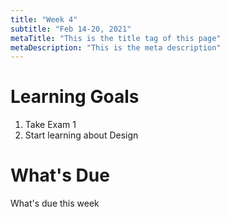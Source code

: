 ```yaml
---
title: "Week 4"
subtitle: "Feb 14-20, 2021"
metaTitle: "This is the title tag of this page"
metaDescription: "This is the meta description"
---
```


# Learning Goals
1. Take Exam 1
1. Start learning about Design

# What's Due
What's due this week